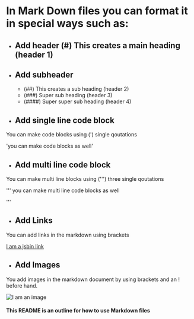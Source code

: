 # In Mark Down files you can format it in special ways such as:

- ## Add header (#) This creates a main heading (header 1)


- ## Add subheader 
    - (##) This creates a sub heading (header 2)
    - (###) Super sub heading (header 3)
    - (####) Super super sub heading (header 4)

- ## Add single line code block

You can make code blocks using (') single qoutations

'you can make code blocks as well'

- ## Add multi line code block

You can make multi line blocks using (''') three single qoutations

''' 
you can make multi line code blocks as well


'''

- ## Add Links

You can add links in the markdown using brackets

[I am a jsbin link](https://google.com)

- ## Add Images

You add images in the markdown document by using brackets and an ! before hand.

![I am an image]("C:\Users\lewis\OneDrive\Pictures\2204_79538125048_14_n.jpg")


#### This README is an outline for how to use Markdown files

